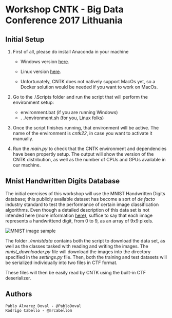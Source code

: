 # Workshop CNTK - Big Data Conference 2017 Lithuania

## Initial Setup

1. First of all, please do install Anaconda in your machine

    * Windows version [here](https://repo.continuum.io/archive/Anaconda3-4.1.1-Windows-x86_64.exe).

    * Linux version [here](https://repo.continuum.io/archive/Anaconda3-4.1.1-Linux-x86_64.sh).

    * Unfortunately, CNTK does not natively support MacOs yet, so a Docker solution would be needed if you want to work on MacOs.

2. Go to the .\Scripts folder and run the script that will perform the environment setup:
    * environment.bat (if you are running Windows)
    * . ./environment.sh (for you, Linux folks)

3. Once the script finishes running, that environment will be active. The name of the environment is *cntk22*, in case you want to activate it manually.

4. Run the *main.py* to check that the CNTK environment and dependencies have been propertly setup. The output will show the version of the CNTK distribution, as well as the number of CPUs and GPUs available in our machine.

## Mnist Handwritten Digits Database

The initial exercises of this workshop will use the MNIST Handwritten Digits database; this publicly available dataset has become a sort of *de facto* industry standard to test the performance of certain image classification algorithms. Even though a detailed description of this data set is not intended here (more information [here](https://en.wikipedia.org/wiki/MNIST_database)), suffice to say that each image represents a handwrittend digit, from 0 to 9, as an array of 9x9 pixels.

![MNIST image sample](https://www.researchgate.net/profile/Amaury_Lendasse/publication/264273647/figure/fig1/AS:295970354024489@1447576239974/Fig-18-0-9-Sample-digits-of-MNIST-handwritten-digit-database.png)


The folder *./mnistdata* contains both the script to download the data set, as well as the classes tasked with reading and writing the images. The *mnist_downloader.py* file will download the images into the directory specified in the *settings.py* file. Then, both the training and test datasets will be serialized individually into two files in CTF format.

These files will then be easily read by CNTK using the built-in CTF deserializer.

## Authors

    Pablo Álvarez Doval - @PabloDoval
    Rodrigo Cabello - @mrcabellom
